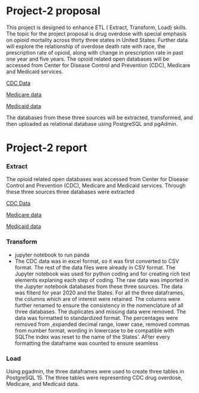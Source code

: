 # Project-2 proposal 
This project is designed to enhance ETL ( Extract, Transform, Load) skills. The topic for the project proposal is drug overdose with special emphasis on opioid mortality across thirty three states in United States. Further data will explore the relationship of overdose death rate with race, the prescription rate of opioid, along with change in prescription rate in past one year and five years. The opioid related open databases will be accessed from Center for Disease Control and Prevention (CDC), Medicare and Medicaid services. 

[CDC Data](https://www.cdc.gov/drugoverdose/fatal/dashboard/index.html)

[Medicare data](https://data.cms.gov/summary-statistics-on-use-and-payments/medicare-medicaid-opioid-prescribing-rates/medicare-part-d-opioid-prescribing-rates-by-geography/data)

[Medicaid data](https://data.cms.gov/summary-statistics-on-use-and-payments/medicare-medicaid-opioid-prescribing-rates/medicaid-opioid-prescribing-rates-by-geography/data)  

The databases from these three sources will be extracted, transformed, and then uploaded as relational database using PostgreSQL and pgAdmin.

# Project-2 report

### Extract
The opioid related open databases was accessed from Center for Disease Control and Prevention (CDC), Medicare and Medicaid services. Through these three sources three databases were extracted

[CDC Data](https://www.cdc.gov/drugoverdose/fatal/dashboard/index.html)

[Medicare data](https://data.cms.gov/summary-statistics-on-use-and-payments/medicare-medicaid-opioid-prescribing-rates/medicare-part-d-opioid-prescribing-rates-by-geography/data)

[Medicaid data](https://data.cms.gov/summary-statistics-on-use-and-payments/medicare-medicaid-opioid-prescribing-rates/medicaid-opioid-prescribing-rates-by-geography/data)  

### Transform
* jupyter notebook to run panda 
* The CDC data was in excel format, so it was first converted to CSV format. The rest of the data files were already in CSV format. The Jupyter notebook was used for python coding and for creating rich text elements explaning each step of coding. The raw data was imported in the Jupyter notebook databases from these three sources. 
The data was filterd for year 2020 and the States. For all the three dataframes, the columns which are of interest were retained. The columns were further renamed to ensure the consistency in the nomenclature of all three databases. The duplicates and missing data were removed. The data was formatted to standardized format. The percentages were removed from ,expanded decimal range, lower case, removed commas from number format, wording in lowercase to be compatible with SQLThe index was reset to the name of the States'. AFter every formatting the dataframe was counted to ensure seamless 

### Load
Using pgadmin, the three dataframes were used to create three tables in PostgreSQL 15. The three tables were representing CDC drug overdose, Medicare, and Medicaid data.  
